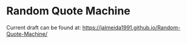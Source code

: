 # Random Quote Machine

Current draft can be found at: https://jalmeida1991.github.io/Random-Quote-Machine/
